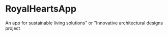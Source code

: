 # RoyalHeartsApp
An app for sustainable living solutions" or "Innovative architectural designs project
